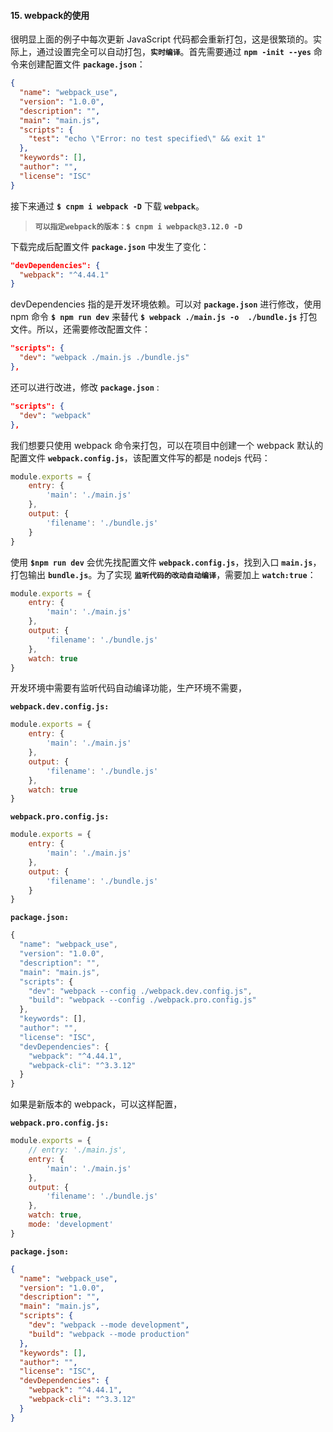 #### 15. webpack的使用

很明显上面的例子中每次更新 JavaScript 代码都会重新打包，这是很繁琐的。实际上，通过设置完全可以自动打包，**`实时编译`**。首先需要通过 **`npm -init --yes`** 命令来创建配置文件 **`package.json`**：
```json
{
  "name": "webpack_use",
  "version": "1.0.0",
  "description": "",
  "main": "main.js",
  "scripts": {
    "test": "echo \"Error: no test specified\" && exit 1"
  },
  "keywords": [],
  "author": "",
  "license": "ISC"
}
```
接下来通过 **`$ cnpm i webpack -D`** 下载 **`webpack`**。
>**`可以指定webpack的版本：$ cnpm i webpack@3.12.0 -D `**

下载完成后配置文件 **`package.json`** 中发生了变化：
```json
"devDependencies": {
  "webpack": "^4.44.1"
}
```
devDependencies 指的是开发环境依赖。可以对 **`package.json`** 进行修改，使用 npm 命令 **`$ npm run dev`** 来替代 **`$ webpack ./main.js -o  ./bundle.js`** 打包文件。所以，还需要修改配置文件：
```json
"scripts": {
  "dev": "webpack ./main.js ./bundle.js"
},
```
还可以进行改进，修改 **`package.json`** :
```json
"scripts": {
  "dev": "webpack"
},
```
我们想要只使用 webpack 命令来打包，可以在项目中创建一个 webpack 默认的配置文件 **`webpack.config.js`**，该配置文件写的都是 nodejs 代码：
```js
module.exports = {
    entry: {
        'main': './main.js'
    },
    output: {
        'filename': './bundle.js'
    }
}
```
使用 **`$npm run dev`** 会优先找配置文件 **`webpack.config.js`**，找到入口 **`main.js`**，打包输出 **`bundle.js`**。为了实现 **`监听代码的改动自动编译`**，需要加上 **`watch:true`**：
```js
module.exports = {
    entry: {
        'main': './main.js'
    },
    output: {
        'filename': './bundle.js'
    },
    watch: true
}
```
开发环境中需要有监听代码自动编译功能，生产环境不需要，

**`webpack.dev.config.js:`**
```js
module.exports = {
    entry: {
        'main': './main.js'
    },
    output: {
        'filename': './bundle.js'
    },
    watch: true
}
```
**`webpack.pro.config.js:`**
```js
module.exports = {
    entry: {
        'main': './main.js'
    },
    output: {
        'filename': './bundle.js'
    }
}
```
**`package.json:`**
```js
{
  "name": "webpack_use",
  "version": "1.0.0",
  "description": "",
  "main": "main.js",
  "scripts": {
    "dev": "webpack --config ./webpack.dev.config.js",
    "build": "webpack --config ./webpack.pro.config.js"
  },
  "keywords": [],
  "author": "",
  "license": "ISC",
  "devDependencies": {
    "webpack": "^4.44.1",
    "webpack-cli": "^3.3.12"
  }
}
```
如果是新版本的 webpack，可以这样配置，

**`webpack.pro.config.js:`**
```js
module.exports = {
    // entry: './main.js',
    entry: {
        'main': './main.js'
    },
    output: {
        'filename': './bundle.js'
    },
    watch: true,
    mode: 'development'
}
```
**`package.json:`**
```json
{
  "name": "webpack_use",
  "version": "1.0.0",
  "description": "",
  "main": "main.js",
  "scripts": {
    "dev": "webpack --mode development",
    "build": "webpack --mode production"
  },
  "keywords": [],
  "author": "",
  "license": "ISC",
  "devDependencies": {
    "webpack": "^4.44.1",
    "webpack-cli": "^3.3.12"
  }
}
```